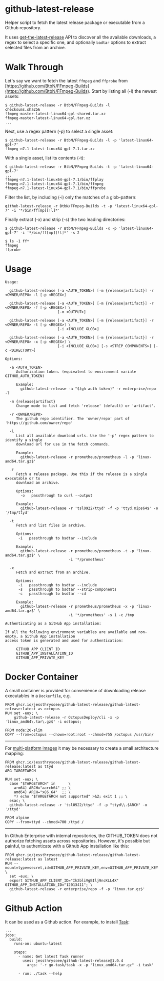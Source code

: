 # github-latest-release

Helper script to fetch the latest release package or executable from a Github repository.

It uses [get-the-latest-release](https://docs.github.com/en/rest/releases/releases?apiVersion=2022-11-28#get-the-latest-release) API
to discover all the available downloads, a regex to select a specific one, and optionally `badtar` options to extract selected files
from an archive.

# Walk Through

Let's say we want to fetch the latest `ffmpeg` and `ffprobe` from [https://github.com/BtbN/FFmpeg-Builds](https://github.com/BtbN/FFmpeg-Builds).
Start by listing all (-l) the newest assets:

    $ github-latest-release -r BtbN/FFmpeg-Builds -l
    checksums.sha256
    ffmpeg-master-latest-linux64-gpl-shared.tar.xz
    ffmpeg-master-latest-linux64-gpl.tar.xz
    ...

Next, use a regex pattern (-p) to select a single asset:

    $ github-latest-release -r BtbN/FFmpeg-Builds -l -p 'latest-linux64-gpl-7'
    ffmpeg-n7.1-latest-linux64-gpl-7.1.tar.xz

With a single asset, list its contents (-t):

    $ github-latest-release -r BtbN/FFmpeg-Builds -t -p 'latest-linux64-gpl-7'
    ...
    ffmpeg-n7.1-latest-linux64-gpl-7.1/bin/ffplay
    ffmpeg-n7.1-latest-linux64-gpl-7.1/bin/ffmpeg
    ffmpeg-n7.1-latest-linux64-gpl-7.1/bin/ffprobe

Filter the list, by including (-i) only the matches of a glob-pattern:

    github-latest-release -r BtbN/FFmpeg-Builds -t -p 'latest-linux64-gpl-7' -i '*/bin/ff[mp][!l]*'

Finally extract (-x) and strip (-s) the two leading directories:

    $ github-latest-release -r BtbN/FFmpeg-Builds -x -p 'latest-linux64-gpl-7' -i '*/bin/ff[mp][!l]*' -s 2

    $ ls -1 ff*
    ffmpeg
    ffprobe

# Usage

    Usage:

      github-latest-release [-a <AUTH_TOKEN>] [-m {release|artifact}] -r <OWNER/REPO> -l [-p <REGEX>]

      github-latest-release [-a <AUTH_TOKEN>] [-m {release|artifact}] -r <OWNER/REPO> -f [-p <REGEX>] \
                            [-o <OUTPUT>]

      github-latest-release [-a <AUTH_TOKEN>] [-m {release|artifact}] -r <OWNER/REPO> -t [-p <REGEX>] \
                            [-i <INCLUDE_GLOB>]

      github-latest-release [-a <AUTH_TOKEN>] [-m {release|artifact}] -r <OWNER/REPO> -x [-p <REGEX>] \
                            [-i <INCLUDE_GLOB>] [-s <STRIP_COMPONENTS>] [-c <DIRECTORY>]

    Options:

      -a <AUTH_TOKEN>
         Authorization token. (equivalent to environment variale GITHUB_AUTH_TOKEN)

         Example:
           github-latest-release -a "$(gh auth token)" -r enterprise/repo -l

      -m {release|artifact}
         Change mode to list and fetch 'release' (default) or 'artifact'.

      -r <OWNER/REPO>
         The github repo identifier. The 'owner/repo' part of 'https://github.com/owner/repo'

      -l
         List all available download urls. Use the '-p' regex pattern to identify a single
         download url for use in the fetch commands.

         Example:
           github-latest-release -r prometheus/prometheus -l -p 'linux-amd64.tar.gz$'

      -f
         Fetch a release package. Use this if the release is a single executable or to
         download an archive.

         Options:
           -o   passthrough to curl --output

         Example:
           github-latest-release -r 'tsl0922/ttyd' -f -p 'ttyd.mips64$' -o '/tmp/ttyd'

      -t
         Fetch and list files in archive.

         Options:
          -i   passthrough to bsdtar --include

         Example:
           github-latest-release -r prometheus/prometheus -t -p 'linux-amd64.tar.gz$' \
                                 -i '*/prometheus'

      -x
         Fetch and extract from an archive.

         Options:
          -i   passthrough to bsdtar --include
          -s   passthrough to bsdtar --strip-components
          -c   passthrough to bsdtar --cd

         Example:
           github-latest-release -r prometheus/prometheus -x -p 'linux-amd64.tar.gz$' \
                                 -i '*/prometheus' -s 1 -c /tmp

    Authenticating as a GitHub App installation:

    If all the following environment variables are available and non-empty, a Github App installation
    access token is generated and used for authentication:

         GITHUB_APP_CLIENT_ID
         GITHUB_APP_INSTALLATION_ID
         GITHUB_APP_PRIVATE_KEY


# Docker Container

A small container is provided for convenience of downloading release executables in a `Dockerfile`, e.g.

    FROM ghcr.io/jessthrysoee/github-latest-release/github-latest-release:latest as octopus
    RUN set -eux; \
        github-latest-release -r OctopusDeploy/cli -x -p 'linux_amd64\.tar\.gz$' -i octopus;

    FROM node:20-slim
    COPY --from=octopus --chown=root:root --chmod=755 /octopus /usr/bin/

---

For [multi-platform images](https://docs.docker.com/build/building/multi-platform/) it may be necessary to create a small
architecture mapping:

    FROM ghcr.io/jessthrysoee/github-latest-release/github-latest-release:latest as ttyd
    ARG TARGETARCH

    RUN set -eux; \
      case "$TARGETARCH" in      \
        arm64) ARCH="aarch64" ;; \
        amd64) ARCH="x86_64"  ;; \
        *) echo "$TARGETARCH not supported" >&2; exit 1 ;; \
      esac; \
      github-latest-release -r 'tsl0922/ttyd' -f -p "ttyd\\.$ARCH" -o '/ttyd'

    FROM alpine
    COPY --from=ttyd --chmod=700 /ttyd /

---

In Github Enterprise with internal repositories, the GITHUB_TOKEN does not authorize fetching assets across
repositories. However, it's possible but painful, to authenticate with a Github App installation like this:

    FROM ghcr.io/jessthrysoee/github-latest-release/github-latest-release:latest as latest
    RUN --mount=type=secret,id=GITHUB_APP_PRIVATE_KEY,env=GITHUB_APP_PRIVATE_KEY \
      set -eux; \
      export GITHUB_APP_CLIENT_ID="Ik2bliVgBIlj9ncKLL4X" GITHUB_APP_INSTALLATION_ID="12013411"; \
      github-latest-release -r enterprise/repo -f -p 'linux.tar.gz$'

# Github Action

It can be used as a Github action. For example, to install [Task](https://github.com/go-task/task):

    ...
    jobs:
      build:
        runs-on: ubuntu-latest

        steps:
          - name: Get latest Task runner
            uses: jessthrysoee/github-latest-release@1.0.4
              args: '-r go-task/task -x -p "linux_amd64.tar.gz" -i task'

          - run: ./task --help
